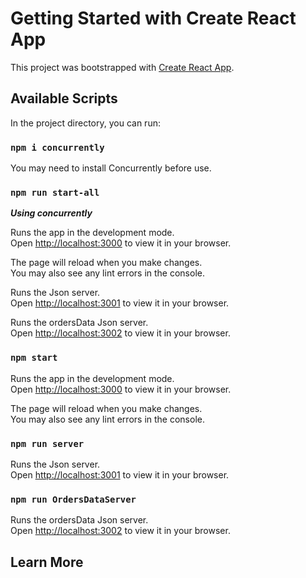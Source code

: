 # Getting Started with Create React App

This project was bootstrapped with [Create React App](https://github.com/facebook/create-react-app).

## Available Scripts

In the project directory, you can run:

### `npm i concurrently`

You may need to install Concurrently before use.

### `npm run start-all`

***Using concurrently***

Runs the app in the development mode.\
Open [http://localhost:3000](http://localhost:3000) to view it in your browser.

The page will reload when you make changes.\
You may also see any lint errors in the console.

Runs the Json server.\
Open [http://localhost:3001](http://localhost:3001) to view it in your browser.

Runs the ordersData Json server.\
Open [http://localhost:3002](http://localhost:3002) to view it in your browser.

### `npm start`

Runs the app in the development mode.\
Open [http://localhost:3000](http://localhost:3000) to view it in your browser.

The page will reload when you make changes.\
You may also see any lint errors in the console.

### `npm run server`

Runs the Json server.\
Open [http://localhost:3001](http://localhost:3001) to view it in your browser.

### `npm run OrdersDataServer`

Runs the ordersData Json server.\
Open [http://localhost:3002](http://localhost:3002) to view it in your browser.

## Learn More

